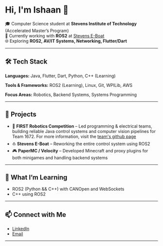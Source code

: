 # Hi, I'm Ishaan 👋  

🎓 Computer Science student at **Stevens Institute of Technology** (Accelerated Master’s Program)  
🤖 Currently working with **ROS2** at [Stevens E-Boat](https://github.com/EmeraldWither/Stevens-Electric-Boatworks)  
🌐 Exploring  **ROS2, AV/IT Systems, Networking, Flutter/Dart**  

---

## 🛠️ Tech Stack  
**Languages:** Java, Flutter, Dart, Python, C++ (Learning) 

**Tools & Frameworks:** ROS2 (Learning), Linux, Git, WPILib, AWS

**Focus Areas:** Robotics, Backend Systems, Systems Programming 

---

## 🚀 Projects  
- 🔩 **FIRST Robotics Competition** – Led programming & electrical teams, building reliable Java control systems and computer vision pipelines for Team 1672. For more information, visit the [team's github page](https://github.com/FRCTeam1672) 
- ⛵ **Stevens E-Boat** – Reworking the entire control system using ROS2  
- 🎮 **PaperMC / Velocity** – Developed Minecraft and proxy plugins for both minigames and handling backend systems 

---

## 🌱 What I’m Learning  
- ROS2 (Python && C++) with CANOpen and WebSockets
- C++ using ROS2
---

## 📫 Connect with Me  
- [LinkedIn](https://linkedin.com/in/sayal-ishaan)  
- [Email](mailto:isayal@stevens.edu)  
---
